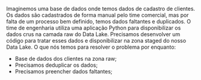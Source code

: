 Imaginemos uma base de dados onde temos dados de cadastro de clientes. Os dados são cadastrados de forma manual pelo time comercial, mas por falta de um processo bem definido, temos dados faltantes e duplicados. O time de engenharia utiliza uma aplicação Python para disponibilizar os dados crus na camada raw do Data Lake. Precisamos desenvolver um código para tratar esses dados e disponibilizar na zona staged do nosso Data Lake.
O que nós temos para resolver o problema por enquanto:
- Base de dados dos clientes na zona raw;
- Precisamos deduplicar os dados;
- Precisamos preencher dados faltantes;
